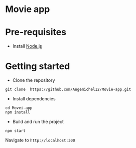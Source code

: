 # Movie app



# Pre-requisites
- Install [Node.js](https://nodejs.org/en/)


# Getting started
- Clone the repository
```
git clone  https://github.com/Angemichel12/Movie-app.git
```
- Install dependencies
```
cd Movei-app
npm install
```
- Build and run the project
```
npm start
```
  Navigate to `http://localhost:300`




